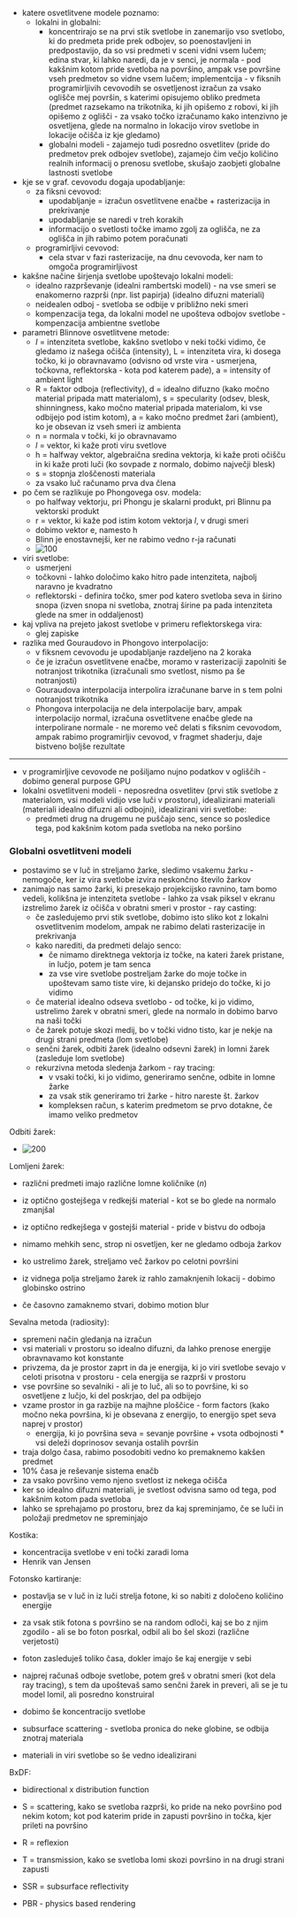 - katere osvetlitvene modele poznamo:
	- lokalni in globalni:
		- koncentrirajo se na prvi stik svetlobe in zanemarijo vso svetlobo, ki do predmeta pride prek odbojev, so poenostavljeni in predpostavijo, da so vsi predmeti v sceni vidni vsem lučem; edina stvar, ki lahko naredi, da je v senci, je normala - pod kakšnim kotom pride svetloba na površino, ampak vse površine vseh predmetov so vidne vsem lučem; implementcija - v fiksnih programirljivih cevovodih se osvetljenost izračun za vsako oglišče mej površin, s katerimi opisujemo obliko predmeta (predmet razsekamo na trikotnika, ki jih opišemo z robovi, ki jih opišemo z oglišči - za vsako točko izračunamo kako intenzivno je osvetljena, glede na normalno in lokacijo virov svetlobe in lokacije očišča iz kje gledamo)
		- globalni modeli - zajamejo tudi posredno osvetlitev (pride do predmetov prek odbojev svetlobe), zajamejo čim večjo količino realnih informacij o prenosu svetlobe, skušajo zaobjeti globalne lastnosti svetlobe
- kje se v graf. cevovodu dogaja upodabljanje:
	- za fiksni cevovod:
		- upodabljanje = izračun osvetlitvene enačbe + rasterizacija in prekrivanje
		- upodabljanje se naredi v treh korakih
		- informacijo o svetlosti točke imamo zgolj za oglišča, ne za oglišča in jih rabimo potem poračunati
	- programirljivi cevovod:
		- cela stvar v fazi rasterizacije, na dnu cevovoda, ker nam to omgoča programirljivost
- kakšne načine širjenja svetlobe upoštevajo lokalni modeli:
	- idealno razprševanje (idealni rambertski modeli) - na vse smeri se enakomerno razprši (npr. list papirja) (idealno difuzni materiali)
	- neidealen odboj - svetloba se odbije v približno neki smeri
	- kompenzacija tega, da lokalni model ne upošteva odbojov svetlobe - kompenzacija ambientne svetlobe
- parametri Blinnove osvetlitvene metode:
	- $I$ = intenziteta svetlobe, kakšno svetlobo v neki točki vidimo, če gledamo iz našega očišča (intensity), L = intenziteta vira, ki dosega točko, ki jo obravnavamo (odvisno od vrste vira - usmerjena, točkovna, reflektorska - kota pod katerem pade), a = intensity of ambient light
	- R = faktor odboja (reflectivity), d = idealno difuzno (kako močno material pripada matt materialom), s = specularity (odsev, blesk, shinningness, kako močno material pripada materialom, ki vse odbijejo pod istim kotom), a = kako močno predmet žari (ambient), ko je obsevan iz vseh smeri iz ambienta 
	- n = normala v točki, ki jo obravnavamo
	- $l$ = vektor, ki kaže proti viru svetlove
	- h = halfway vektor, algebraična sredina vektorja, ki kaže proti očišču in ki kaže proti luči (ko sovpade z normalo, dobimo največji blesk)
	- s = stopnja zloščenosti materiala
	- za vsako luč računamo prva dva člena
- po čem se razlikuje po Phongovega osv. modela:
	- po halfway vektorju, pri Phongu je skalarni produkt, pri Blinnu pa vektorski produkt
	- r = vektor, ki kaže pod istim kotom vektorja $l$, v drugi smeri
	- dobimo vektor e, namesto h
	- Blinn je enostavnejši, ker ne rabimo vedno r-ja računati
	- ![100](../../Images2/Pasted%20image%2020241120103744.png)
- viri svetlobe:
	- usmerjeni
	- točkovni - lahko določimo kako hitro pade intenziteta, najbolj naravno je kvadratno
	- reflektorski - definira točko, smer pod katero svetloba seva in širino snopa (izven snopa ni svetloba, znotraj širine pa pada intenziteta glede na smer in oddaljenost)
- kaj vpliva na prejeto jakost svetlobe v primeru reflektorskega vira:
	- glej zapiske
- razlika med Gouraudovo in Phongovo interpolacijo:
	- v fiksnem cevovodu je upodabljanje razdeljeno na 2 koraka
	- če je izračun osvetlitvene enačbe, moramo v rasterizaciji zapolniti še notranjost trikotnika (izračunali smo svetlost, nismo pa še notranjosti)
	- Gouraudova interpolacija interpolira izračunane barve in s tem polni notranjost trikotnika
	- Phongova interpolacija ne dela interpolacije barv, ampak interpolacijo normal, izračuna osvetlitvene enačbe glede na interpolirane normale - ne moremo več delati s fiksnim cevovodom, ampak rabimo programirljiv cevovod, v fragmet shaderju, daje bistveno boljše rezultate

---

- v programirljive cevovode ne pošiljamo nujno podatkov v ogliščih - dobimo general purpose GPU
- lokalni osvetlitveni modeli - neposredna osvetlitev (prvi stik svetlobe z materialom, vsi modeli vidijo vse luči v prostoru), idealizirani materiali (materiali idealno difuzni ali odbojni), idealizirani viri svetlobe:
	- predmeti drug na drugemu ne puščajo senc, sence so posledice tega, pod kakšnim kotom pada svetloba na neko poršino
### Globalni osvetlitveni modeli

- postavimo se v luč in streljamo žarke, sledimo vsakemu žarku - nemogoče, ker iz vira svetlobe izvira neskončno število žarkov
- zanimajo nas samo žarki, ki presekajo projekcijsko ravnino, tam bomo vedeli, kolikšna je intenziteta svetlobe - lahko za vsak piksel v ekranu izstrelimo žarek iz očišča v obratni smeri v prostor - ray casting:
	- če zasledujemo prvi stik svetlobe, dobimo isto sliko kot z lokalni osvetlitvenim modelom, ampak ne rabimo delati rasterizacije in prekrivanja
	- kako narediti, da predmeti delajo senco:
		- če nimamo direktnega vektorja iz točke, na kateri žarek pristane, in lučjo, potem je tam senca
		- za vse vire svetlobe postreljam žarke do moje točke in upoštevam samo tiste vire, ki dejansko pridejo do točke, ki jo vidimo
	- če material idealno odseva svetlobo - od točke, ki jo vidimo, ustrelimo žarek v obratni smeri, glede na normalo in dobimo barvo na naši točki
	- če žarek potuje skozi medij, bo v točki vidno tisto, kar je nekje na drugi strani predmeta (lom svetlobe)
	- senčni žarek, odbiti žarek (idealno odsevni žarek) in lomni žarek (zasleduje lom svetlobe)
	- rekurzivna metoda sledenja žarkom - ray tracing:
		- v vsaki točki, ki jo vidimo, generiramo senčne, odbite in lomne žarke
		- za vsak stik generiramo tri žarke - hitro nareste št. žarkov
		- kompleksen račun, s katerim predmetom se prvo dotakne, če imamo veliko predmetov

Odbiti žarek:
- ![200](../../Images2/Pasted%20image%2020241120112952.png)

Lomljeni žarek:
- različni predmeti imajo različne lomne količnike ($n$)
- iz optično gostejšega v redkejši material - kot se bo glede na normalo zmanjšal
- iz optično redkejšega v gostejši material - pride v bistvu do odboja

- nimamo mehkih senc, strop ni osvetljen, ker ne gledamo odboja žarkov
- ko ustrelimo žarek, streljamo več žarkov po celotni površini
- iz vidnega polja streljamo žarek iz rahlo zamaknjenih lokacij - dobimo globinsko ostrino
- če časovno zamaknemo stvari, dobimo motion blur

Sevalna metoda (radiosity):
- spremeni način gledanja na izračun
- vsi materiali v prostoru so idealno difuzni, da lahko prenose energije obravnavamo kot konstante
- privzema, da je prostor zaprt in da je energija, ki jo viri svetlobe sevajo v celoti prisotna v prostoru - cela energija se razprši v prostoru
- vse površine so sevalniki - ali je to luč, ali so to površine, ki so osvetljene z lučjo, ki del poskrjao, del pa odbijejo
- vzame prostor in ga razbije na majhne ploščice - form factors (kako močno neka površina, ki je obsevana z energijo, to energijo spet seva naprej v prostor)
	- energija, ki jo površina seva = sevanje površine + vsota odbojnosti \* vsi deleži doprinosov sevanja ostalih površin
- traja dolgo časa, rabimo posodobiti vedno ko premaknemo kakšen predmet
- 10% časa je reševanje sistema enačb
- za vsako površino vemo njeno svetlost iz nekega očišča
- ker so idealno difuzni materiali, je svetlost odvisna samo od tega, pod kakšnim kotom pada svetloba
- lahko se sprehajamo po prostoru, brez da kaj spreminjamo, če se luči in položaji predmetov ne spreminjajo

Kostika:
- koncentracija svetlobe v eni točki zaradi loma
- Henrik van Jensen

Fotonsko kartiranje:
- postavlja se v luč in iz luči strelja fotone, ki so nabiti z določeno količino energije
- za vsak stik fotona s površino se na random odloči, kaj se bo z njim zgodilo - ali se bo foton posrkal, odbil ali bo šel skozi (različne verjetosti)
- foton zasleduješ toliko časa, dokler imajo še kaj energije v sebi
- najprej računaš odboje svetlobe, potem greš v obratni smeri (kot dela ray tracing), s tem da upoštevaš samo senčni žarek in preveri, ali se je tu model lomil, ali posredno konstruiral
- dobimo še koncentracijo svetlobe

- subsurface scattering - svetloba pronica do neke globine, se odbija znotraj materiala

- materiali in viri svetlobe so še vedno idealizirani

BxDF:
- bidirectional x distribution function
- S = scattering, kako se svetloba razprši, ko pride na neko površino pod nekim kotom; kot pod katerim pride in zapusti površino in točka, kjer prileti na površino
- R = reflexion
- T = transmission, kako se svetloba lomi skozi površino in na drugi strani zapusti
- SSR = subsurface reflectivity

- PBR - physics based rendering